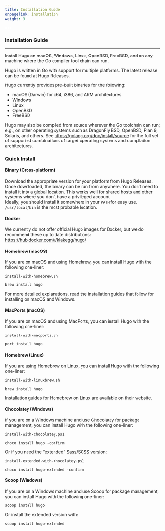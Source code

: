 ```yaml
---
title: Installation Guide
onpagelink: installation
weight: 3

---
```


### Installation Guide
------------------

Install Hugo on macOS, Windows, Linux, OpenBSD, FreeBSD, and on any machine where the Go compiler tool chain can run.

Hugo is written in Go with support for multiple platforms. The latest release can be found at Hugo Releases.

Hugo currently provides pre-built binaries for the following:

*   macOS (Darwin) for x64, i386, and ARM architectures
*   Windows
*   Linux
*   OpenBSD
*   FreeBSD

Hugo may also be compiled from source wherever the Go toolchain can run; e.g., on other operating systems such as DragonFly BSD, OpenBSD, Plan 9, Solaris, and others. See https://golang.org/doc/install/source for the full set of supported combinations of target operating systems and compilation architectures.

### Quick Install

#### Binary (Cross-platform)

Download the appropriate version for your platform from Hugo Releases. Once downloaded, the binary can be run from anywhere. You don’t need to install it into a global location. This works well for shared hosts and other systems where you don’t have a privileged account.  
Ideally, you should install it somewhere in your `PATH` for easy use. `/usr/local/bin` is the most probable location.

#### Docker

We currently do not offer official Hugo images for Docker, but we do recommend these up to date distributions:  
https://hub.docker.com/r/klakegg/hugo/

#### Homebrew (macOS)

If you are on macOS and using Homebrew, you can install Hugo with the following one-liner:

`install-with-homebrew.sh`

    brew install hugo

For more detailed explanations, read the installation guides that follow for installing on macOS and Windows.

#### MacPorts (macOS)

If you are on macOS and using MacPorts, you can install Hugo with the following one-liner:

`install-with-macports.sh`

    port install hugo

#### Homebrew (Linux)

If you are using Homebrew on Linux, you can install Hugo with the following one-liner:

`install-with-linuxbrew.sh`

    brew install hugo

Installation guides for Homebrew on Linux are available on their website.

#### Chocolatey (Windows)

If you are on a Windows machine and use Chocolatey for package management, you can install Hugo with the following one-liner:

`install-with-chocolatey.ps1`

    choco install hugo -confirm

Or if you need the “extended” Sass/SCSS version:

`install-extended-with-chocolatey.ps1`

    choco install hugo-extended -confirm

#### Scoop (Windows)

If you are on a Windows machine and use Scoop for package management, you can install Hugo with the following one-liner:

    scoop install hugo

Or install the extended version with:

    scoop install hugo-extended
